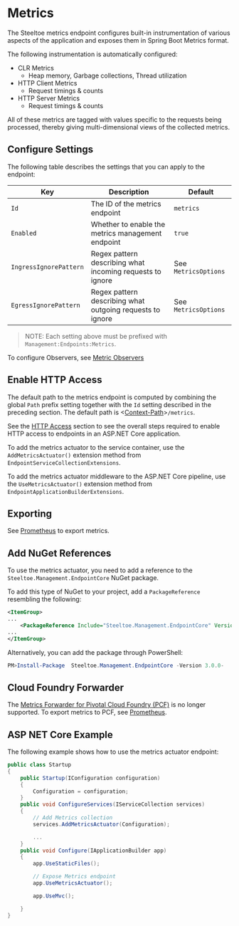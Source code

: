 # Metrics

The Steeltoe metrics endpoint configures built-in instrumentation of various aspects of the application and exposes them in Spring Boot Metrics format.

The following instrumentation is automatically configured:

* CLR Metrics
  * Heap memory, Garbage collections, Thread utilization
* HTTP Client Metrics
  * Request timings & counts
* HTTP Server Metrics
  * Request timings & counts

All of these metrics are tagged with values specific to the requests being processed, thereby giving multi-dimensional views of the collected metrics.

## Configure Settings

The following table describes the settings that you can apply to the endpoint:

|Key|Description|Default|
|---|---|---|
|`Id`|The ID of the metrics endpoint|`metrics`|
|`Enabled`|Whether to enable the metrics management endpoint|`true`|
|`IngressIgnorePattern`|Regex pattern describing what incoming requests to ignore|See `MetricsOptions`|
|`EgressIgnorePattern`|Regex pattern describing what outgoing requests to ignore|See `MetricsOptions`|

>NOTE: Each setting above must be prefixed with `Management:Endpoints:Metrics`.

To configure Observers, see [Metric Observers](/docs/management/metric-observers)

## Enable HTTP Access

The default path to the metrics endpoint is computed by combining the global `Path` prefix setting together with the `Id` setting described in the preceding section. The default path is <[Context-Path](hypermedia#base-context-path)>`/metrics`.

See the [HTTP Access](/docs/management/using-endpoints#http-access) section to see the overall steps required to enable HTTP access to endpoints in an ASP.NET Core application.

To add the metrics actuator to the service container, use the `AddMetricsActuator()` extension method from `EndpointServiceCollectionExtensions`.

To add the metrics actuator middleware to the ASP.NET Core pipeline, use the `UseMetricsActuator()` extension method from `EndpointApplicationBuilderExtensions`.

## Exporting

See [Prometheus](/docs/management/prometheus) to export metrics.

## Add NuGet References

To use the metrics actuator, you need to add a reference to the `Steeltoe.Management.EndpointCore` NuGet package.

To add this type of NuGet to your project, add a `PackageReference` resembling the following:

```xml
<ItemGroup>
...
    <PackageReference Include="Steeltoe.Management.EndpointCore" Version= "3.0.0"/>
...
</ItemGroup>
```

Alternatively, you can add the package through PowerShell:

```powershell
PM>Install-Package  Steeltoe.Management.EndpointCore -Version 3.0.0-
```

## Cloud Foundry Forwarder

 The [Metrics Forwarder for Pivotal Cloud Foundry (PCF)](https://docs.pivotal.io/metrics-forwarder/) is no longer supported. To export metrics to PCF, see [Prometheus](/docs/management/prometheus).

## ASP NET Core Example

The following example shows how to use the metrics actuator endpoint:

```csharp
public class Startup
{
    public Startup(IConfiguration configuration)
    {
        Configuration = configuration;
    }
    public void ConfigureServices(IServiceCollection services)
    {
        // Add Metrics collection
        services.AddMetricsActuator(Configuration);

        ...
    }
    public void Configure(IApplicationBuilder app)
    {
        app.UseStaticFiles();

        // Expose Metrics endpoint
        app.UseMetricsActuator();

        app.UseMvc();

    }
}
```

